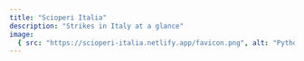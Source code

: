 ```yaml
---
title: "Scioperi Italia"
description: "Strikes in Italy at a glance"
image:
  { src: "https://scioperi-italia.netlify.app/favicon.png", alt: "Python 3.5" }
---
```

